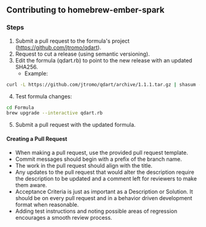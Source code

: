 ## Contributing to homebrew-ember-spark

### Steps

1. Submit a pull request to the formula's project (https://github.com/jtromo/qdart).
2. Request to cut a release (using semantic versioning).
3. Edit the formula (qdart.rb) to point to the new release with an updated SHA256.
    - Example:
```bash
curl -L https://github.com/jtromo/qdart/archive/1.1.1.tar.gz | shasum -a 256 $1
```
4. Test formula changes:
```bash
cd Formula
brew upgrade --interactive qdart.rb
```
5. Submit a pull request with the updated formula.

#### Creating a Pull Request

- When making a pull request, use the provided pull request template.
- Commit messages should begin with a prefix of the branch name.
- The work in the pull request should align with the title.  
- Any updates to the pull request that would alter the description require the description to be updated and a comment left for reviewers to make them aware.
- Acceptance Criteria is just as important as a Description or Solution.  It should be on every pull request and in a behavior driven development format when reasonable.
- Adding test instructions and noting possible areas of regression encourages a smooth review process.
